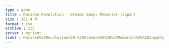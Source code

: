 ```yaml
---
type : game
title : Karaoke Revolution - Dreams &amp; Memories (Japan)
size : 181.4 M
format : iso
archive : zip
server : myrient
link2 : Karaoke%20Revolution%20-%20Dreams%20%26%20Memories%20%28Japan%29
---
```

